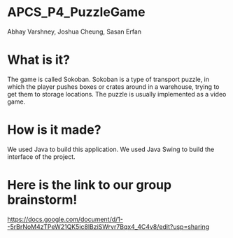 # APCS_P4_PuzzleGame
Abhay Varshney, Joshua Cheung, Sasan Erfan

# What is it?
The game is called Sokoban.
Sokoban is a type of transport puzzle, in which the player pushes boxes or crates around in a warehouse, trying to get them to storage locations. The puzzle is usually implemented as a video game.

# How is it made?
We used Java to build this application. We used Java Swing to build the interface of the project. 

# Here is the link to our group brainstorm!
https://docs.google.com/document/d/1--5rBrNoM4zTPeW21QK5ic8lBziSWrvr7Bqx4_4C4v8/edit?usp=sharing
